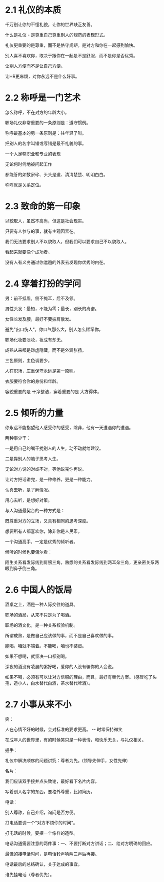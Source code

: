 # 2.1 礼仪的本质



千万别让你的不懂礼貌，让你的世界缺乏友善。



什么是礼仪 - 是尊重自己尊重别人的规范的表现形式。

礼仪更重要的是尊重，而不是恪守规矩，是对方和你在一起感到愉快。



别人喜不喜欢你，取决于跟你在一起是不是舒服，而不是你是否优秀。



让别人方便而不是让自己方便。

让HR更麻烦，对你永远不是什么好事。



# 2.2 称呼是一门艺术



怎么称呼，不在对方的年龄大小。

职场礼仪非常重要的一条原则是：遵守惯例。

称呼最基本的另一条原则是：往年轻了叫。

把别人的名字叫错或写错是最不礼貌的事。



一个人足够职业和专业的表现

无论何时何地被问起工作

都能答的如数家珍、头头是道、清清楚楚、明明白白。

称呼就是关系定位。



# 2.3 致命的第一印象



以貌取人，虽然不高尚，但这是社会现实。

只要有人参与的事，就有主观因素在。

我们无法要求别人不以貌取人，但我们可以要求自己不以貌取人。

看起来就要像个成功者。

没有人有义务通过你邋遢的外表去发现你优秀的内在。



# 2.4 穿着打扮的学问



男：前不抵眉，侧不掩耳，后不及领。

男性头发：最短，不能为零；最长，别长的离谱。

女性长发及腰，最好不要披肩散发。

避免"出口伤人"，你口气那么大，别人怎么稀罕你。

职场化妆要淡妆，妆成有却无。

成熟从来都是谦虚隐藏，而不是外漏张扬。

三色原则，主色调要少。

人在职场，庄重保守永远是第一原则。

衣服要符合你的身份和年龄。



容貌重要的是 干净整洁，穿着重要的是 大方得体。



# 2.5 倾听的力量



你永远不能指望他人感受你的感受，除非，他有一天遭遇你的遭遇。

两种事少干：

一是用自己的嘴干扰别人的人生，动不动就给建议。

二是靠别人的脑子思考人生。

无论对方说的对或不对，等他说完你再说。

让对方把话讲完，是一种修养，更是一种能力。



认真去听，是了解情况。

用心去听，是想好对策。



与人沟通最契合的一种方式是：

既尊重对方的立场，又具有相同的思考深度。



想要所有人都喜欢你，除非你是人民币。



一个沟通高手，一定是优秀的倾听者。



倾听的时候也要偶尔看：

陌生关系看发际线到肩膀三角，熟悉的关系看发际线到两耳朵三角，更亲密关系两眼到鼻子倒三角。



# 2.6 中国人的饭局



酒桌之上，酒是一种人际交往的道具。

职场的酒局，从来不只是为了喝酒。

职场的酒文化，是一种关系校验机制。

所谓成熟，是做自己应该做的事，而不是自己喜欢做的事。

能喝，咱就不端着。不能喝，咱也不装蛋。

如果不想喝，就坚决一口都别喝。



深夜的酒没有凌晨的粥好喝，爱你的人没有骗你的人会说。

如果不喝，必须有可以让对方信服的理由，而且，最好有替代方案。（感冒吃了头孢，造小人，白水替代白酒，茶水替代啤酒）。



# 2.7 小事从来不小



笑：

人在心情不好的时候，会对标准的要求更高。  --  时常保持微笑

在成年人的世界里，有的时候笑只是一种表情，和快乐无关，与礼仪相关。



握手：

礼仪中解决顺序的问题讲究：尊者为先。(领导先伸手，女性先伸)



名片：

我们应该双手接并点头致谢，最好看下名片内容。

写着别人名字的东西，要格外尊重，比如简历。



电话：

别人尊称，自己介绍，询问是否方便。

打电话要调一个"对方不烦你的时间"。

打电话的时候，要摆一个像样的造型。

电话沟通需要注意的两件事：一、不要打断对方讲话；二、给对方明确的回应。

最佳的接电话时间，是电话铃声响两三声后再接。



电话最后的总结确认，关于达成的事宜。

谁先挂电话（尊者优先）。







